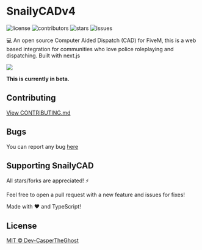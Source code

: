 # SnailyCADv4

![license](https://img.shields.io/github/license/SnailyCAD/snaily-cadv4?color=gr&style=flat-square)
![contributors](https://img.shields.io/github/contributors/SnailyCAD/snaily-cadv4?color=gr&style=flat-square)
![stars](https://img.shields.io/github/stars/SnailyCAD/snaily-cadv4?style=flat-square&color=gr)
![issues](https://img.shields.io/github/issues/SnailyCAD/snaily-cadv4?style=flat-square)

💻 An open source Computer Aided Dispatch (CAD) for FiveM,
this is a web based integration for communities who love police roleplaying and dispatching.
Built with next.js

<a href="https://discord.gg/eGnrPqEH7U ">
  <img src="http://invidget.switchblade.xyz/eGnrPqEH7U" />
</a>

**This is currently in beta.**

## Contributing

[View CONTRIBUTING.md](./docs/CONTRIBUTING.md)

## Bugs

You can report any bug [here](https://github.com/SnailyCAD/snaily-cadv4/issues)

## Supporting SnailyCAD

All stars/forks are appreciated! ⚡

Feel free to open a pull request with a new feature and issues for fixes!

Made with ❤️ and TypeScript!

## License

[MIT © Dev-CasperTheGhost](./LICENSE)
